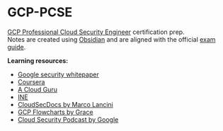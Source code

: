 # GCP-PCSE
[GCP Professional Cloud Security Engineer](https://cloud.google.com/certification/cloud-security-engineer) certification prep.\
Notes are created using [Obsidian](https://obsidian.md/) and are aligned with the official [exam guide](https://cloud.google.com/certification/guides/cloud-security-engineer).

**Learning resources:**
- [Google security whitepaper](https://cloud.google.com/security/overview/whitepaper)
- [Coursera](https://www.coursera.org/professional-certificates/google-cloud-security)
- [A Cloud Guru](https://acloudguru.com/course/google-cloud-certified-professional-clou\d-security-engineer)
- [INE](https://my.ine.com/Cloud/courses/aef0b098/ine-google-cloud-platform-security)
- [CloudSecDocs by Marco Lancini](https://cloudsecdocs.com/)
- [GCP Flowcharts by Grace](https://grumpygrace.dev/posts/gcp-flowcharts/#security)
- [Cloud Security Podcast by Google](https://cloudsecuritypodcast.libsyn.com/website)